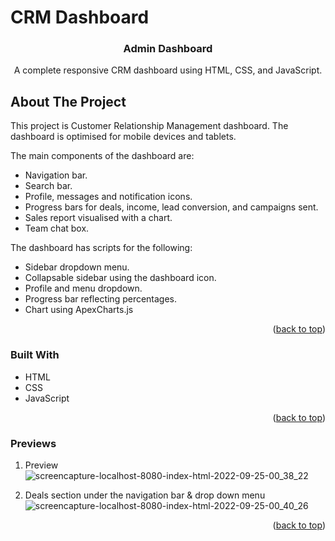 # CRM Dashboard

<div align="center">
  <a href="https://github.com/laureneaves/admin_dashboard">
  </a>

<h3 align="center">Admin Dashboard</h3>

  <p align="center">
    A complete responsive CRM dashboard using HTML, CSS, and JavaScript. 
    <br />
  </p>
</div>

<!-- ABOUT THE PROJECT -->
## About The Project

This project is Customer Relationship Management dashboard. The dashboard is optimised for mobile devices and tablets.

The main components of the dashboard are:
- Navigation bar.
- Search bar.
- Profile, messages and notification icons.
- Progress bars for deals, income, lead conversion, and campaigns sent.
- Sales report visualised with a chart.
- Team chat box.

The dashboard has scripts for the following:
- Sidebar dropdown menu.
- Collapsable sidebar using the dashboard icon.
- Profile and menu dropdown.
- Progress bar reflecting percentages.
- Chart using ApexCharts.js

<p align="right">(<a href="#readme-top">back to top</a>)</p>

### Built With

- HTML
- CSS
- JavaScript

<p align="right">(<a href="#readme-top">back to top</a>)</p>

### Previews

1. Preview
![screencapture-localhost-8080-index-html-2022-09-25-00_38_22](https://user-images.githubusercontent.com/100521870/192121036-e729b631-7fb3-49e4-9280-1eb0396ddb59.png)

2. Deals section under the navigation bar & drop down menu
![screencapture-localhost-8080-index-html-2022-09-25-00_40_26](https://user-images.githubusercontent.com/100521870/192121074-482ca45f-6bd7-4007-b794-ce95bae4697f.png)

<p align="right">(<a href="#readme-top">back to top</a>)</p>
